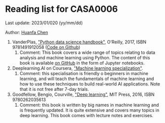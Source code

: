 # Reading list for CASA0006

Last update: 2023/01/020 (yy/mm/dd)

Author: [Huanfa Chen](huanfa.chen@ucl.ac.uk)

1. VanderPlas, ["Python data science handbook"](https://jakevdp.github.io/PythonDataScienceHandbook/), O'Reilly, 2017, ISBN 9781491912058 ([Code on Github](https://github.com/jakevdp/PythonDataScienceHandbook))
   1. Comment: This book covers a wide range of topics relating to data analysis and machine learning using Python. The content of this book is available [on GitHub](https://github.com/jakevdp/PythonDataScienceHandbook) in the form of Jupyter notebooks.
2. Deeplearning.AI on Coursera, ["Machine learning specialization"](https://gb.coursera.org/specializations/machine-learning-introduction#courses).
   1. Comment: this specialisation is friendly o beginners in machine learning, and will teach the fundamentals of machine learning and how to use these techniques to build real-world AI applications. Note that it is not free after 7-day trials.
3. Goodfellow, Bengio, Courville, ["Deep learning"](http://www.deeplearningbook.org/), MIT Press, 2016, ISBN 9780262035613
   1. Comment: this book is written by big names in machine learning and is frequently updated. It is quite extensive and covers many topics in deep learning. This book comes with lecture notes and exercises. 